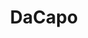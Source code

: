 ---
title: DaCapo
tagline: "A framework for easy application of established machine learning techniques on large, multi-dimensional images."
maintainer: Jeff Rhodes
#project type - Required. Pick one of the three options - delete the other two.
project type: [OSSI - current]
#OSSI project status - Required if your project is OSSI-funded. Pick one option.
OSSI project status: [Active Development]
OSSI proposal link: ../../proposals/dacapo.pdf
github link: https://github.com/janelia-cellmap/dacapo
documentation link: https://janelia-cellmap.github.io/dacapo/
installation instructions link: https://janelia-cellmap.github.io/dacapo/install.html
preferred contact method: mailto:rhoadesj@janelia.hhmi.org
how to cite text: "10.48550/arXiv.2408.02834"
how to cite link: "https://doi.org/10.48550/arXiv.2408.02834"
additional links array:
  [
    https://openorganelle.org,
  ]
additional links text array:
  [
    "Open Organelle, a project that has extensively used DaCapo to manage a large massive amount of data and models",
  ]
# related blog posts:
#   [Optional, Only-for-blog-posts-hosted-on-this-site, Optional-file-name]
image file: ./dacapo_icon.png
image caption: The DaCapo logo
# youtube url: https://optional-youtube-url.com
# youtube caption: Required if you provide a youtube url
# youtube params: "Optional. Supports any YouTube params: https://developers.google.com/youtube/player_parameters#Parameters. See Astro Embed documentation for more guidance: https://astro-embed.netlify.app/components/youtube/#params"
#Optional "tag" fields. Select tags from the provided options - delete the options that are not applicable. If you feel another option is required to describe your project, add it and then note this in your pull request.
development team:
  [
    "Funke Lab",
    "CellMap",
    "Scientific Computing Software",
  ]
programming language:
  [
    "Python",
  ]
open source license:
  [
    "BSD-3 Clause",
  ]
software type:
  [
    "Command line application",
    "Framework",
    "Package",
  ]
use case:
  [
    "Confocal light microscopy (LM)",
    "Connectomics",
    "Correlative light EM (CLEM)",
    "Electron microscopy (EM)",
    "Expansion microscopy (ExM)",
    "Fluorescence microscopy",
    "Lightsheet fluorescence microscopy (LFSM)",
    "Segmentation",
    "Tool packaging/distribution",
  ]
usage environment:
  [
    "Cloud",
    "Jupyter notebook",
    "Local installation",
  ]
software ecosystem:
  [
    "CUDA",
    "Neuroglancer",
    "PyTorch",
  ]
supported file types:
  [
    "N5",
    "OME-Zarr",
    "ZARR",
  ]
---